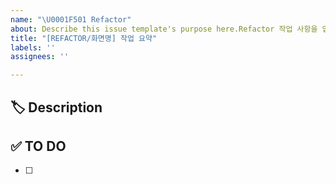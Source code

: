 ```yaml
---
name: "\U0001F501 Refactor"
about: Describe this issue template's purpose here.Refactor 작업 사항을 입력해 주세요
title: "[REFACTOR/화면명] 작업 요약"
labels: ''
assignees: ''

---
```


## 🏷 Description
<!-- 리팩토링 할 부분을 작성해 주세요. -->


## ✅ TO DO
<!-- 해야 할 일을 적어주세요. -->
- [ ] 


<!-- ## 💭 ETC -->
<!-- 기타 내용이 있을 경우 ETC 주석 해제 후 작성해 주세요 -->
